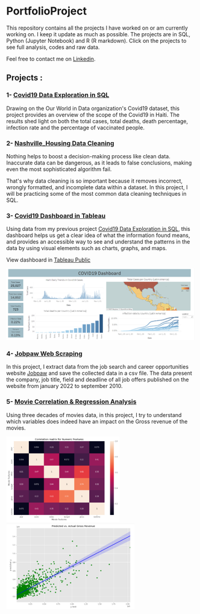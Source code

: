 # PortfolioProject

This repository contains all the projects I have worked on or am currently working on. I keep it update as much as possible. The projects are in SQL, Python (Jupyter Notebook) and R (R markdown). Click on the projects to see full analysis, codes and raw data.

Feel free to contact me on [Linkedin](https://www.linkedin.com/in/cherubin-delino).


## Projects :

### 1- [Covid19 Data Exploration in SQL](https://github.com/chedelino/PortfolioProject/tree/main/Covid19%20Data%20Exploration%20in%20SQL)

Drawing on the Our World in Data organization's Covid19 dataset, this project provides an overview of the scope of the Covid19 in Haiti. The results shed light on both the total cases, total deaths, death percentage, infection rate and the percentage of vaccinated people.



### 2- [Nashville_Housing Data Cleaning](https://github.com/chedelino/PortfolioProject/tree/main/Nashville_Housing%20Data%20Cleaning)

Nothing helps to boost a decision-making process like clean data.
Inaccurate data can be dangerous, as it leads to false conclusions, making even the most sophisticated algorithm fail. 

That's why data cleaning is so important because it removes incorrect, wrongly formatted, and incomplete data within a dataset. In this project, I will be practicing some of the most common data cleaning techniques in SQL. 



### 3- [Covid19 Dashboard in Tableau](https://github.com/chedelino/PortfolioProject/tree/main/Covid19%20Dashboard)

Using data from my previous project [Covid19 Data Exploration in SQL](https://github.com/chedelino/PortfolioProject/tree/main/Covid19%20Data%20Exploration%20in%20SQL), this dashboard helps us get a clear idea of what the information found means, and provides an accessible way to see and understand the patterns in the data by using visual elements such as charts, graphs, and maps.

View dashboard in [Tableau Public](https://public.tableau.com/views/Covid19_Dashboard_16413503389070/Dashboard1?:language=en-US&:display_count=n&:origin=viz_share_link)

<img src="https://github.com/chedelino/PortfolioProject/blob/main/Covid19%20Dashboard/covid19_dashboard.png" width="500">


### 4- [Jobpaw Web Scraping](https://github.com/chedelino/PortfolioProject/tree/main/Jobpaw%20Web%20Scraping)

In this project, I extract data from the job search and career opportunities website [Jobpaw](https://www.jobpaw.com/pont/) and save the collected data in a csv file. The data present the company, job title, field and deadline of all job offers published on the website from january 2022 to september 2010.


### 5- [Movie Correlation & Regression Analysis](https://github.com/chedelino/PortfolioProject/tree/main/Movies%20Correlation%20%26%20Regression%20Analysis)

Using three decades of movies data, in this project, I try to understand which variables does indeed have an impact on the Gross revenue of the movies.

<img src="https://github.com/chedelino/PortfolioProject/blob/main/Movies%20Correlation%20%26%20Regression%20Analysis/Correlation_matrix.png" width="300"> <img src="https://github.com/chedelino/PortfolioProject/blob/main/Movies%20Correlation%20%26%20Regression%20Analysis/regplot.png" width="340">

